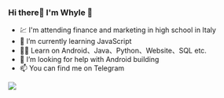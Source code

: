 ### Hi there👋 I'm Whyle 🍓

- 💹 I'm attending finance and marketing in high school in Italy
- 🌱 I’m currently learning JavaScript
- 👨‍💻 Learn on Android、Java、Python、Website、SQL etc.
- 🤔 I’m looking for help with Android building
- 📫 You can find me on Telegram

![](https://github-readme-stats.vercel.app/api?username=whyle)

